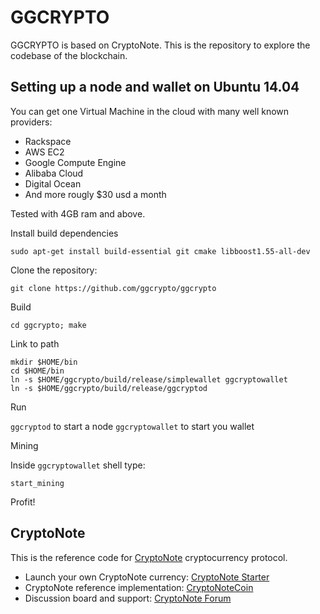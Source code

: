 # GGCRYPTO

GGCRYPTO is based on CryptoNote. This is the repository to explore the codebase of the blockchain.

## Setting up a node and wallet on Ubuntu 14.04

You can get one Virtual Machine in the cloud with many well known providers:

* Rackspace
* AWS EC2
* Google Compute Engine
* Alibaba Cloud
* Digital Ocean
* And more rougly $30 usd a month

Tested with 4GB ram and above.

Install build dependencies

`sudo apt-get install build-essential git cmake libboost1.55-all-dev`

Clone the repository:

`git clone https://github.com/ggcrypto/ggcrypto`

Build

`cd ggcrypto; make`

Link to path

```
mkdir $HOME/bin
cd $HOME/bin
ln -s $HOME/ggcrypto/build/release/simplewallet ggcryptowallet
ln -s $HOME/ggcrypto/build/release/ggcryptod
```

Run

`ggcryptod` to start a node
`ggcryptowallet` to start you wallet

Mining

Inside `ggcryptowallet` shell type:

`start_mining`

Profit!



## CryptoNote

This is the reference code for [CryptoNote](https://cryptonote.org) cryptocurrency protocol.

* Launch your own CryptoNote currency: [CryptoNote Starter](https://cryptonotestarter.org/)
* CryptoNote reference implementation: [CryptoNoteCoin](https://cryptonote-coin.org)
* Discussion board and support: [CryptoNote Forum](https://forum.cryptonote.org)
